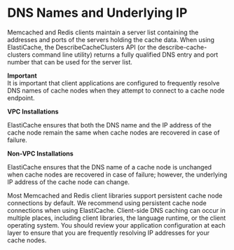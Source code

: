 # DNS Names and Underlying IP<a name="ClientConfig.DNS"></a>

Memcached and Redis clients maintain a server list containing the addresses and ports of the servers holding the cache data\. When using ElastiCache, the DescribeCacheClusters API \(or the describe\-cache\-clusters command line utility\) returns a fully qualified DNS entry and port number that can be used for the server list\.

**Important**  
It is important that client applications are configured to frequently resolve DNS names of cache nodes when they attempt to connect to a cache node endpoint\.

**VPC Installations**

ElastiCache ensures that both the DNS name and the IP address of the cache node remain the same when cache nodes are recovered in case of failure\.

**Non\-VPC Installations**

ElastiCache ensures that the DNS name of a cache node is unchanged when cache nodes are recovered in case of failure; however, the underlying IP address of the cache node can change\.

Most Memcached and Redis client libraries support persistent cache node connections by default\. We recommend using persistent cache node connections when using ElastiCache\. Client\-side DNS caching can occur in multiple places, including client libraries, the language runtime, or the client operating system\. You should review your application configuration at each layer to ensure that you are frequently resolving IP addresses for your cache nodes\.